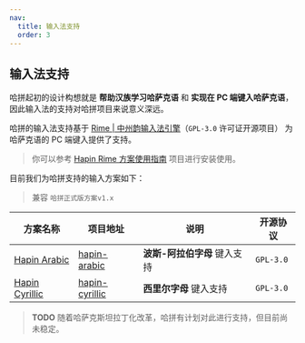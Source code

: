 ```yaml
---
nav:
  title: 输入法支持
  order: 3
---
```


## 输入法支持

哈拼起初的设计构想就是 **帮助汉族学习哈萨克语** 和 **实现在 PC 端键入哈萨克语**，因此输入法的支持对哈拼项目来说意义深远。

哈拼的输入法支持基于 [Rime | 中州韵输入法引擎](https://rime.im)（`GPL-3.0` 许可证开源项目） 为哈萨克语的 PC 端键入提供了支持。

> 你可以参考 [Hapin Rime 方案使用指南](https://ha-pin.github.io/ime-guide) 项目进行安装使用。

目前我们为哈拼支持的输入方案如下：

> 兼容 `哈拼正式版方案v1.x`

| 方案名称                               | 项目地址                                                   | 说明                         | 开源协议  |
| -------------------------------------- | ---------------------------------------------------------- | ---------------------------- | --------- |
| [Hapin Arabic](./ime/hapin-arabic)     | [hapin-arabic](https://github.com/ha-pin/hapin-arabic)     | **波斯-阿拉伯字母** 键入支持 | `GPL-3.0` |
| [Hapin Cyrillic](./ime/hapin-cyrillic) | [hapin-cyrillic](https://github.com/ha-pin/hapin-cyrillic) | **西里尔字母** 键入支持      | `GPL-3.0` |

> **TODO** 随着哈萨克斯坦拉丁化改革，哈拼有计划对此进行支持，但目前尚未稳定。
